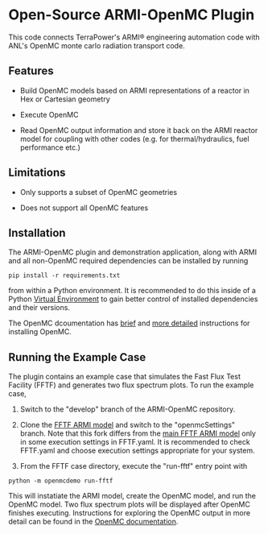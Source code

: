 # Open-Source ARMI-OpenMC Plugin

This code connects TerraPower's ARMI® engineering automation code with ANL's OpenMC monte
carlo radiation transport code.


## Features

* Build OpenMC models based on ARMI representations of a reactor in Hex or Cartesian
  geometry

* Execute OpenMC

* Read OpenMC output information and store it back on the ARMI reactor model for
  coupling with other codes (e.g. for thermal/hydraulics, fuel
  performance etc.)

## Limitations

* Only supports a subset of OpenMC geometries

* Does not support all OpenMC features

## Installation

The ARMI-OpenMC plugin and demonstration application, along with ARMI and all
non-OpenMC required dependencies can be installed by running

    pip install -r requirements.txt

from within a Python environment. It is recommended to do this inside of a
Python [Virtual Environment](https://docs.python.org/3/tutorial/venv.html) to
gain better control of installed dependencies and their versions.

The OpenMC dcoumentation has [brief](https://docs.openmc.org/en/stable/quickinstall.html)
and [more detailed](https://docs.openmc.org/en/stable/usersguide/install.html)
instructions for installing OpenMC.

## Running the Example Case

The plugin contains an example case that simulates the Fast Flux Test Facility (FFTF)
and generates two flux spectrum plots. To run the example case,

1. Switch to the "develop" branch of the ARMI-OpenMC repository.

2. Clone the [FFTF ARMI model](https://github.com/AidanMcDonald/fftf-isothermal-model)
and switch to the "openmcSettings" branch. Note that this fork differs from 
the [main FFTF ARMI model](https://github.com/terrapower/fftf-isothermal-model) only in
some execution settings in FFTF.yaml. It is recommended to check FFTF.yaml and choose
execution settings appropriate for your system.

3. From the FFTF case directory, execute the "run-fftf" entry point with
```
python -m openmcdemo run-fftf
```
This will instatiate the ARMI model, create the OpenMC model, and run the OpenMC model.
Two flux spectrum plots will be displayed after OpenMC finishes executing.
Instructions for exploring the OpenMC output in more detail can be found in the
[OpenMC documentation](https://docs.openmc.org/en/stable/usersguide/processing.html).
